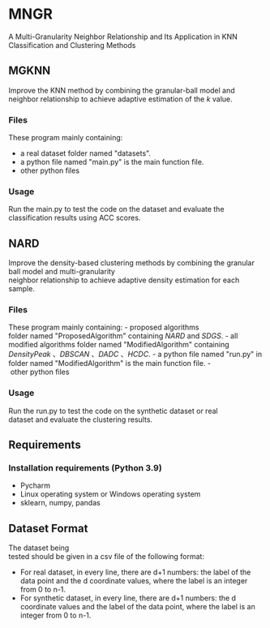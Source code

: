 # MNGR
A Multi-Granularity Neighbor Relationship and Its Application in KNN Classification and Clustering Methods
## MGKNN
Improve the KNN method by combining the granular-ball model and neighbor relationship to achieve adaptive estimation of the $k$ value.
### Files
These program mainly containing:
  - a  real dataset folder named "datasets".
  - a python file named "main.py" is the main function file.
  - other python files
### Usage
  Run the main.py to test the code on the dataset and evaluate the classification results using ACC scores.
## NARD
Improve the density-based clustering methods by combining the granular ball model and multi-granularity neighbor relationship to achieve adaptive density estimation for each sample.
### Files
These program mainly containing:
- proposed algorithms folder named "ProposedAlgorithm" containing $NARD$ and $SDGS$.
- all modified algorithms folder named "ModifiedAlgorithm" containing $DensityPeak$ 、$DBSCAN$ 、$DADC$ 、$HCDC$.
- a python file named "run.py" in folder named "ModifiedAlgorithm" is the main function file.
- other python files
### Usage
Run the run.py to test the code on the synthetic dataset or real dataset and evaluate the clustering results.
## Requirements
### Installation requirements (Python 3.9)
  - Pycharm 
  - Linux operating system or Windows operating system
  - sklearn, numpy, pandas
## Dataset Format
The dataset being tested should be given in a csv file of the following format:
- For real dataset, in every line, there are d+1 numbers: the label of the data point and the d coordinate values, where the label is an integer from 0 to n-1.
- For synthetic dataset, in every line, there are d+1 numbers:  the d coordinate values and the label of the data point, where the label is an integer from 0 to n-1.

